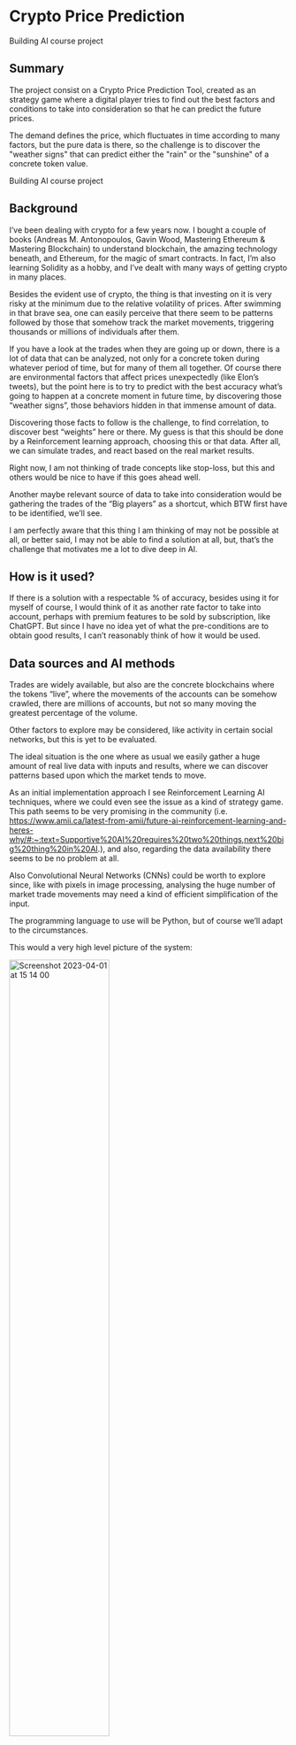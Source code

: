 # Crypto Price Prediction
Building AI course project

## Summary

The project consist on a Crypto Price Prediction Tool, created as an strategy game where a digital player tries to find out the best factors and conditions to take into consideration so that he can predict the future prices.

The demand defines the price, which fluctuates in time according to many factors, but the pure data is there, so the challenge is to discover the "weather signs" that can predict either the "rain" or the "sunshine" of a concrete token value.

Building AI course project

## Background

I’ve been dealing with crypto for a few years now. I bought a couple of books (Andreas M. Antonopoulos, Gavin Wood, Mastering Ethereum & Mastering Blockchain) to understand blockchain, the amazing technology beneath, and Ethereum, for the magic of smart contracts. In fact, I’m also learning Solidity as a hobby, and I’ve dealt with many ways of getting crypto in many places.

Besides the evident use of crypto, the thing is that investing on it is very risky at the minimum due to the relative volatility of prices. After swimming in that brave sea, one can easily perceive that there seem to be patterns followed by those that somehow track the market movements, triggering thousands or millions of individuals after them.

If you have a look at the trades when they are going up or down, there is a lot of data that can be analyzed, not only for a concrete token during whatever period of time, but for many of them all together. Of course there are environmental factors that affect prices unexpectedly (like Elon’s tweets), but the point here is to try to predict with the best accuracy what’s going to happen at a concrete moment in future time, by discovering those “weather signs”, those behaviors hidden in that immense amount of data.

Discovering those facts to follow is the challenge, to find correlation, to discover best “weights” here or there. My guess is that this should be done by a Reinforcement learning approach, choosing this or that data. After all, we can simulate trades, and react based on the real market results.

Right now, I am not thinking of trade concepts like stop-loss, but this and others would be nice to have if this goes ahead well.

Another maybe relevant source of data to take into consideration would be gathering the trades of the “Big players” as a shortcut, which BTW first have to be identified, we’ll see.

I am perfectly aware that this thing I am thinking of may not be possible at all, or better said, I may not be able to find a solution at all, but, that’s the challenge that motivates me a lot to dive deep in AI.

## How is it used?

If there is a solution with a respectable % of accuracy, besides using it for myself of course, I would think of it as another rate factor to take into account, perhaps with premium features to be sold by subscription, like ChatGPT. But since I have no idea yet of what the pre-conditions are to obtain good results, I can’t reasonably think of how it would be used.

## Data sources and AI methods

Trades are widely available, but also are the concrete blockchains where the tokens “live”, where the movements of the accounts can be somehow crawled, there are millions of accounts, but not so many moving the greatest percentage of the volume.

Other factors to explore may be considered, like activity in certain social networks, but this is yet to be evaluated. 

The ideal situation is the one where as usual we easily gather a huge amount of real live data with inputs and results, where we can discover patterns based upon which the market tends to move.

As an initial implementation approach I see Reinforcement Learning AI techniques, where we could even see the issue as a kind of strategy game. This path seems to be very promising in the community (i.e. https://www.amii.ca/latest-from-amii/future-ai-reinforcement-learning-and-heres-why/#:~:text=Supportive%20AI%20requires%20two%20things,next%20big%20thing%20in%20AI.), and also, regarding the data availability there seems to be no problem at all.

Also Convolutional Neural Networks (CNNs) could be worth to explore since, like with pixels in image processing, analysing the huge number of market trade movements may need a kind of efficient simplification of the input.

The programming language to use will be Python, but of course we’ll adapt to the circumstances.

This would a very high level picture of the system:

<img width="60%" alt="Screenshot 2023-04-01 at 15 14 00" align="center" src="https://user-images.githubusercontent.com/84793926/229291253-e90ad53b-16d6-43ad-87cb-ed7467ce6dc2.png">

## Challenges

The most important ones would be:
* How to discover what to look at.
* Confirm RL as a correct approach.
* How to manage the apparently huge amount of data to analyze, from either technical or financial perspectives. 

For the first point, a lot of study on the matter will be necessary, this is not a new challenge and surely there will be tons of docs, but on the other hand, crypto is “new” and AI has evolved dramatically in the last years, so, there is hope for new ways of presenting the problem and so the solutions.
RL is what is on my mind, but this may not be the proper path, however, the journey to find it out will be amazingly fruitful.

If in order to find a solution, we guess that it is mandatory to manage a huge amount of information, so there may exist a financial problem, we’ll see, in any case, I hope the work done to reach to that conclusion would be enough to attract possible investors, or we can work at scale, I don’t know.

## What next?

Very briefly:
* Study deeply the RL AI techniques
* Study deeply the possible factors involved in the challenge.
* How and from where to gather the data
* Design the game model, by little steps, testing from the beginning in an agile way, by producing SW frequently.

## Acknowledgments
At this stage just a Great thank you! to the creators of the Building AI course
